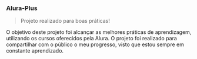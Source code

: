### Alura-Plus

>Projeto realizado para boas práticas!

O objetivo deste projeto foi alcançar as melhores práticas de aprendizagem, utilizando os cursos oferecidos pela Alura. 
O projeto foi realizado para compartilhar com o público o meu progresso, visto que estou sempre em constante aprendizado.
